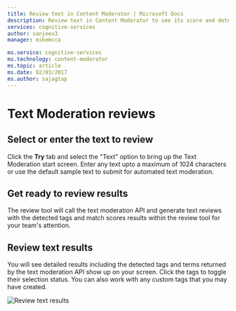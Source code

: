 ```yaml
---
title: Review text in Content Moderator | Microsoft Docs
description: Review text in Content Moderator to see its score and detected tags to detemine whether content is appropriate.
services: cognitive-services
author: sanjeev3
manager: mikemcca

ms.service: cognitive-services
ms.technology: content-moderator
ms.topic: article
ms.date: 02/03/2017
ms.author: sajagtap
---
```


# Text Moderation reviews #

## Select or enter the text to review ##

Click the **Try** tab and select the "Text" option to bring up the Text Moderation start screen. Enter any text upto a maximum of 1024 characters or use the default sample text to submit for automated text moderation.

## Get ready to review results ##

The review tool will call the text moderation API and generate text reviews with the detected tags and match scores results within the review tool for your team's attention.

## Review text results ##

You will see detailed results including the detected tags and terms returned by the text moderation API show up on your screen. Click the tags to toggle their selection status. You can also work with any custom tags that you may have created.

![Review text results](images/3-review-text-2.png)
